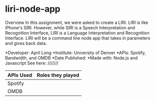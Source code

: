 # liri-node-app
Overview
In this assignment, we were asked to create a LIRI. LIRI is like iPhone's SIRI. However, while SIRI is a Speech Interpretation and Recognition Interface, LIRI is a Language Interpretation and Recognition Interface. LIRI will be a command line node app that takes in parameters and gives back data.

*Developer: April Long
*Institute: University of Denver
*APIs: Spotify, Bandwidth, and OMDB
*Date Published:
*Made with: Node.js and Javascript
See here: ///////




APIs Used | Roles they played
---------- |-----------------
Spotify |
OMDB    |
